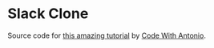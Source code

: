# Slack Clone

Source code for [this amazing tutorial](https://www.youtube.com/watch?v=lXITA5MZIiI) by [Code With Antonio](https://www.youtube.com/@codewithantonio).